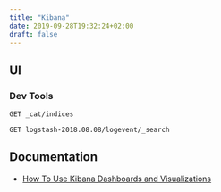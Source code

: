 ```yaml
---
title: "Kibana"
date: 2019-09-28T19:32:24+02:00
draft: false
---
```


## UI

### Dev Tools

```
GET _cat/indices

GET logstash-2018.08.08/logevent/_search
```

## Documentation

- [How To Use Kibana Dashboards and Visualizations](https://www.digitalocean.com/community/tutorials/how-to-use-kibana-dashboards-and-visualizations)
